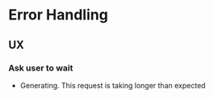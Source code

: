 # Error Handling

## UX

### Ask user to wait

* Generating. This request is taking longer than expected
